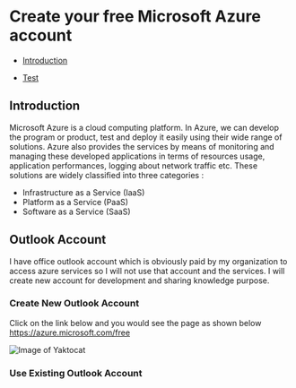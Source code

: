 
# Create your free Microsoft Azure account


- [Introduction](#introduction)
   
- [Test](#test)
  

    
## Introduction
Microsoft Azure is a cloud computing platform. In Azure, we can develop the program or product, test and deploy it easily using their wide range of solutions.
Azure also provides the services by means of monitoring and managing these developed applications in terms of resources usage, application performances, logging about network traffic etc.
These solutions are widely classified into three categories : 
- Infrastructure as a Service (IaaS)
- Platform as a Service (PaaS)
- Software as a Service (SaaS)

## Outlook Account

I have office outlook account which is obviously paid by my organization to access azure services so I will not use that account and the services.
I will create new account for development and sharing knowledge purpose.

### Create New Outlook Account
Click on the link below and you would see the page as shown below
https://azure.microsoft.com/free

![Image of Yaktocat](https://github.com/roopasd/AzurePortal_FreeAccess_SignUp/tree/master/images/startfree.png)

### Use Existing Outlook Account